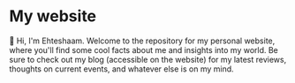 # My website 

👋 Hi, I'm Ehteshaam. Welcome to the repository for my personal website, where you'll find some cool facts about me and insights into my world. Be sure to check out my blog (accessible on the website) for my latest reviews, thoughts on current events, and whatever else is on my mind.

